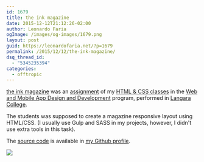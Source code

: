 ```yaml
---
id: 1679
title: the ink magazine
date: 2015-12-12T21:12:26-02:00
author: Leonardo Faria
ogImage: /images/og-images/1679.png
layout: post
guid: https://leonardofaria.net/?p=1679
permalink: /2015/12/12/the-ink-magazine/
dsq_thread_id:
  - "5345235394"
categories:
  - offtropic
---
```

[the ink magazine](http://bit.ly/the-ink-magazine) was an [assignment](http://wrmf.ca/posts/wmdd-4815-assignments/) of my [HTML & CSS classes](http://wrmf.ca/posts/wmadd-4815-outline/) in the [Web and Mobile App Design and Development](http://langara.ca/programs-and-courses/programs/web-and-mobile-app/index.html) program, performed in [Langara College](http://langara.bc.ca).

The students was supposed to create a magazine responsive layout using HTML/CSS. (I usually use Gulp and SASS in my projects, however, I didn't use extra tools in this task).

The [source code](http://bit.ly/1M9LNF5) is available in [my Github profile](http://github.com/leonardofaria/).

[![](https://raw.github.com/leonardofaria/the-ink-magazine/master/img/static/mockup.jpg)](http://bit.ly/the-ink-magazine)
